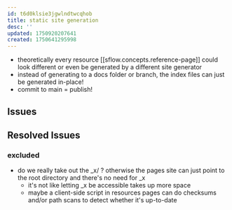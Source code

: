 ```yaml
---
id: t6d0klsie3jgwlndtwcqhob
title: static site generation
desc: ''
updated: 1750920207641
created: 1750641295998
---
```


- theoretically every resource [[sflow.concepts.reference-page]] could look
  different or even be generated by a different site generator
- instead of generating to a docs folder or branch, the index files can just be
  generated in-place!
- commit to main = publish!

## Issues

## Resolved Issues

### excluded

- do we really take out the _x/ ? otherwise the pages site can just point to the
  root directory and there's no need for _x
  - it's not like letting _x be accessible takes up more space
  - maybe a client-side script in resources pages can do checksums and/or path
    scans to detect whether it's up-to-date
